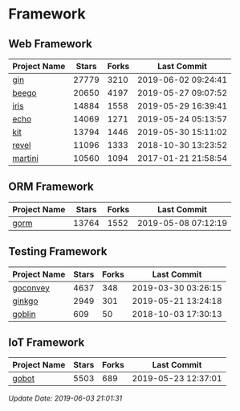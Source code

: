 # Framework

## Web Framework

| Project Name | Stars | Forks | Last Commit |
| ------------ | ----- | ----- | ----------- |
| [gin](https://github.com/gin-gonic/gin) | 27779 | 3210 | 2019-06-02 09:24:41 |
| [beego](https://github.com/astaxie/beego) | 20650 | 4197 | 2019-05-27 09:07:52 |
| [iris](https://github.com/kataras/iris) | 14884 | 1558 | 2019-05-29 16:39:41 |
| [echo](https://github.com/labstack/echo) | 14069 | 1271 | 2019-05-24 05:13:57 |
| [kit](https://github.com/go-kit/kit) | 13794 | 1446 | 2019-05-30 15:11:02 |
| [revel](https://github.com/revel/revel) | 11096 | 1333 | 2018-10-30 13:23:52 |
| [martini](https://github.com/go-martini/martini) | 10560 | 1094 | 2017-01-21 21:58:54 |

## ORM Framework

| Project Name | Stars | Forks | Last Commit |
| ------------ | ----- | ----- | ----------- |
| [gorm](https://github.com/jinzhu/gorm) | 13764 | 1552 | 2019-05-08 07:12:19 |

## Testing Framework

| Project Name | Stars | Forks | Last Commit |
| ------------ | ----- | ----- | ----------- |
| [goconvey](https://github.com/smartystreets/goconvey) | 4637 | 348 | 2019-03-30 03:26:15 |
| [ginkgo](https://github.com/onsi/ginkgo) | 2949 | 301 | 2019-05-21 13:24:18 |
| [goblin](https://github.com/franela/goblin) | 609 | 50 | 2018-10-03 17:30:13 |

## IoT Framework

| Project Name | Stars | Forks | Last Commit |
| ------------ | ----- | ----- | ----------- |
| [gobot](https://github.com/hybridgroup/gobot) | 5503 | 689 | 2019-05-23 12:37:01 |

*Update Date: 2019-06-03 21:01:31*